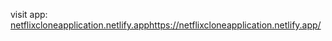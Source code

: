visit app:
[netflixcloneapplication.netlify.app](https://netflixcloneapplication.netlify.app/)https://netflixcloneapplication.netlify.app/
